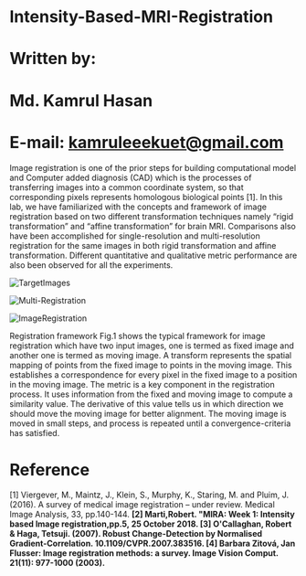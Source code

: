 # Intensity-Based-MRI-Registration
# Written by:
# Md. Kamrul Hasan
# E-mail: kamruleeekuet@gmail.com

Image registration is one of the prior steps for building computational model and Computer added diagnosis   (CAD) which  is the processes of transferring images into a common coordinate system,  so that corresponding pixels represents  homologous  biological  points  [1].  In  this  lab,  we  have  familiarized  with  the  concepts  and  framework  of  image  registration  based  on  two  different  transformation  techniques  namely  “rigid  transformation”  and  “affine  transformation” for brain MRI. Comparisons also have been accomplished for single-resolution and multi-resolution  registration for the same images  in both  rigid transformation  and  affine transformation. Different  quantitative and  qualitative metric performance are also been observed for all the experiments. 


![TargetImages](https://user-images.githubusercontent.com/32570071/54872670-e2c67b80-4dc7-11e9-86e9-e5a02d251e8f.PNG)

![Multi-Registration](https://user-images.githubusercontent.com/32570071/54872676-fa9dff80-4dc7-11e9-9cf8-53d69f56a7e2.PNG)

![ImageRegistration](https://user-images.githubusercontent.com/32570071/54872682-16a1a100-4dc8-11e9-80ae-3b494add26c3.PNG)


Registration framework
Fig.1 shows the typical framework for image registration which have two input images, one is termed as fixed image and another one is termed as moving image. A transform represents the spatial mapping of points from the fixed image to points in the moving image. This establishes a correspondence for every pixel in the fixed image to a position in the moving image. The metric is a key component in the registration process. It uses information from the fixed and moving image to compute a similarity value. The derivative of this value tells us in which direction we should move the moving image for better alignment. The moving image is moved in small steps, and process is repeated until a convergence-criteria has satisfied.  

# Reference
[1] Viergever, M., Maintz, J., Klein, S., Murphy, K., Staring, M. and Pluim, J. (2016). A survey of medical image registration – under review. Medical Image Analysis, 33, pp.140-144. <b>
[2] Marti,Robert. "MIRA: Week 1: Intensity based Image registration,pp.5, 25 October 2018. <b> 
[3] O'Callaghan, Robert & Haga, Tetsuji. (2007). Robust Change-Detection by Normalised Gradient-Correlation. 10.1109/CVPR.2007.383516. <b>
[4] Barbara Zitová, Jan Flusser: Image registration methods: a survey. Image Vision Comput. 21(11): 977-1000 (2003).
